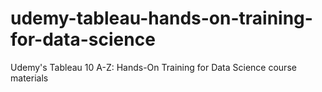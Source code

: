 # udemy-tableau-hands-on-training-for-data-science
 Udemy's Tableau 10 A-Z: Hands-On Training for Data Science course materials
